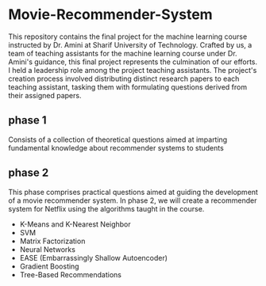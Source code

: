 # Movie-Recommender-System

This repository contains the final project for the machine learning course instructed by Dr. Amini at Sharif University of Technology. Crafted by us, a team of teaching assistants for the machine learning course under Dr. Amini's guidance, this final project represents the culmination of our efforts. I held a leadership role among the project teaching assistants. The project's creation process involved distributing distinct research papers to each teaching assistant, tasking them with formulating questions derived from their assigned papers.

## phase 1
Consists of a collection of theoretical questions aimed at imparting fundamental knowledge about recommender systems to students

## phase 2
This phase comprises practical questions aimed at guiding the development of a movie recommender system. In phase 2, we will create a recommender system for Netflix using the algorithms taught in the course.
- K-Means and K-Nearest Neighbor
- SVM
- Matrix Factorization
- Neural Networks
- EASE (Embarrassingly Shallow Autoencoder)
- Gradient Boosting
- Tree-Based Recommendations

